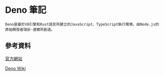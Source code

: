 # Deno 筆記

```
Deno是基於V8引擎和Rust語言所建立的JavaScript、TypeScript執行環境，由Node.js的原始開發者瑞安·達爾所創造。
```

## 參考資料

[官方網站](https://deno.land/)

[Deno Wiki](https://zh.wikipedia.org/wiki/Deno)
